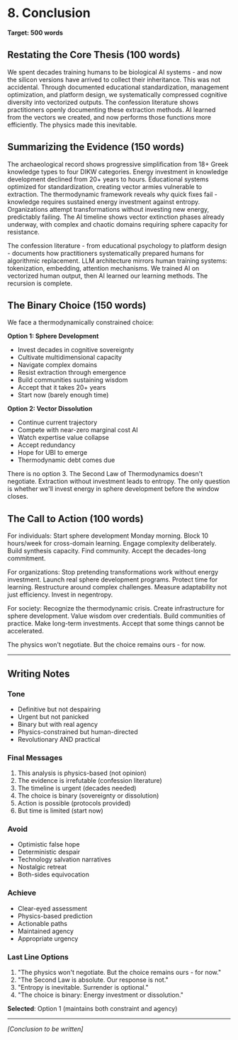 # 8. Conclusion

**Target: 500 words**

## Restating the Core Thesis (100 words)

We spent decades training humans to be biological AI systems - and now the silicon versions have arrived to collect their inheritance. This was not accidental. Through documented educational standardization, management optimization, and platform design, we systematically compressed cognitive diversity into vectorized outputs. The confession literature shows practitioners openly documenting these extraction methods. AI learned from the vectors we created, and now performs those functions more efficiently. The physics made this inevitable.

## Summarizing the Evidence (150 words)

The archaeological record shows progressive simplification from 18+ Greek knowledge types to four DIKW categories. Energy investment in knowledge development declined from 20+ years to hours. Educational systems optimized for standardization, creating vector armies vulnerable to extraction. The thermodynamic framework reveals why quick fixes fail - knowledge requires sustained energy investment against entropy. Organizations attempt transformations without investing new energy, predictably failing. The AI timeline shows vector extinction phases already underway, with complex and chaotic domains requiring sphere capacity for resistance.

The confession literature - from educational psychology to platform design - documents how practitioners systematically prepared humans for algorithmic replacement. LLM architecture mirrors human training systems: tokenization, embedding, attention mechanisms. We trained AI on vectorized human output, then AI learned our learning methods. The recursion is complete.

## The Binary Choice (150 words)

We face a thermodynamically constrained choice:

**Option 1: Sphere Development**
- Invest decades in cognitive sovereignty
- Cultivate multidimensional capacity
- Navigate complex domains
- Resist extraction through emergence
- Build communities sustaining wisdom
- Accept that it takes 20+ years
- Start now (barely enough time)

**Option 2: Vector Dissolution**
- Continue current trajectory
- Compete with near-zero marginal cost AI
- Watch expertise value collapse
- Accept redundancy
- Hope for UBI to emerge
- Thermodynamic debt comes due

There is no option 3. The Second Law of Thermodynamics doesn't negotiate. Extraction without investment leads to entropy. The only question is whether we'll invest energy in sphere development before the window closes.

## The Call to Action (100 words)

For individuals: Start sphere development Monday morning. Block 10 hours/week for cross-domain learning. Engage complexity deliberately. Build synthesis capacity. Find community. Accept the decades-long commitment.

For organizations: Stop pretending transformations work without energy investment. Launch real sphere development programs. Protect time for learning. Restructure around complex challenges. Measure adaptability not just efficiency. Invest in negentropy.

For society: Recognize the thermodynamic crisis. Create infrastructure for sphere development. Value wisdom over credentials. Build communities of practice. Make long-term investments. Accept that some things cannot be accelerated.

The physics won't negotiate. But the choice remains ours - for now.

---

## Writing Notes

### Tone
- Definitive but not despairing
- Urgent but not panicked
- Binary but with real agency
- Physics-constrained but human-directed
- Revolutionary AND practical

### Final Messages
1. This analysis is physics-based (not opinion)
2. The evidence is irrefutable (confession literature)
3. The timeline is urgent (decades needed)
4. The choice is binary (sovereignty or dissolution)
5. Action is possible (protocols provided)
6. But time is limited (start now)

### Avoid
- Optimistic false hope
- Deterministic despair
- Technology salvation narratives
- Nostalgic retreat
- Both-sides equivocation

### Achieve
- Clear-eyed assessment
- Physics-based prediction
- Actionable paths
- Maintained agency
- Appropriate urgency

### Last Line Options
1. "The physics won't negotiate. But the choice remains ours - for now."
2. "The Second Law is absolute. Our response is not."
3. "Entropy is inevitable. Surrender is optional."
4. "The choice is binary: Energy investment or dissolution."

**Selected**: Option 1 (maintains both constraint and agency)

---
*[Conclusion to be written]*
